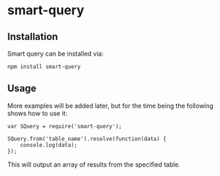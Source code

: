 # smart-query
## Installation

Smart query can be installed via:

`npm install smart-query`

## Usage

More examples will be added later, but for the time being the following shows how to use it:

```
var SQuery = require('smart-query');

SQuery.from('table_name').resolve(function(data) {
    console.log(data);
});
```
This will output an array of results from the specified table.